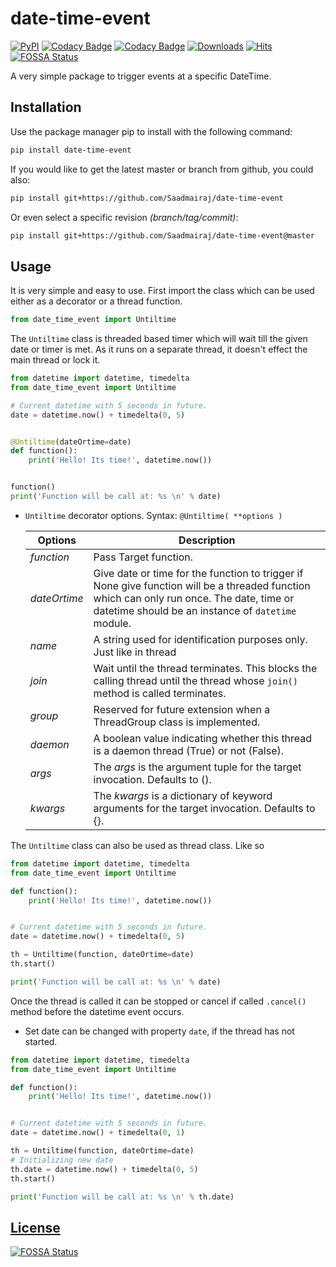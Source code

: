 # date-time-event
[![PyPI](https://img.shields.io/pypi/v/date-time-event?color=dark)](https://pypi.org/project/date-time-event/)
[![Codacy Badge](https://app.codacy.com/project/badge/Grade/ee305868a6a044c281f9423102f8480e)](https://www.codacy.com/gh/Saadmairaj/date-time-event/dashboard?utm_source=github.com&amp;utm_medium=referral&amp;utm_content=Saadmairaj/date-time-event&amp;utm_campaign=Badge_Grade)
[![Codacy Badge](https://app.codacy.com/project/badge/Coverage/ee305868a6a044c281f9423102f8480e)](https://www.codacy.com/gh/Saadmairaj/date-time-event/dashboard?utm_source=github.com&utm_medium=referral&utm_content=Saadmairaj/date-time-event&utm_campaign=Badge_Coverage)
[![Downloads](https://static.pepy.tech/personalized-badge/date-time-event?period=month&units=international_system&left_color=grey&right_color=brightgreen&left_text=Downloads)](https://pepy.tech/project/date-time-event)
[![Hits](https://hits.seeyoufarm.com/api/count/incr/badge.svg?url=https%3A%2F%2Fgithub.com%2FSaadmairaj%2Fdate-time-event&count_bg=%238EE74A&title_bg=%23555555&icon=python.svg&icon_color=%239A9A9A&title=hits&edge_flat=false)](https://hits.seeyoufarm.com)
[![FOSSA Status](https://app.fossa.com/api/projects/git%2Bgithub.com%2FSaadmairaj%2Fdate-time-event.svg?type=small)](https://app.fossa.com/projects/git%2Bgithub.com%2FSaadmairaj%2Fdate-time-event?ref=badge_small)

A very simple package to trigger events at a specific DateTime.

## Installation

Use the package manager pip to install with the following command:

```bash
pip install date-time-event
```

If you would like to get the latest master or branch from github, you could also:

```bash
pip install git+https://github.com/Saadmairaj/date-time-event
```

Or even select a specific revision _(branch/tag/commit)_:

```bash
pip install git+https://github.com/Saadmairaj/date-time-event@master
```

## Usage

It is very simple and easy to use. First import the class which can be used either as a decorator or a thread function.

```python
from date_time_event import Untiltime
```

The `Untiltime` class is threaded based timer which will wait till the given date or timer is met. As it runs on a separate thread, it doesn't effect the main thread or lock it.

```python
from datetime import datetime, timedelta
from date_time_event import Untiltime

# Current datetime with 5 seconds in future.
date = datetime.now() + timedelta(0, 5)


@Untiltime(dateOrtime=date)
def function():
    print('Hello! Its time!', datetime.now())


function()
print('Function will be call at: %s \n' % date)
```

- `Untiltime` decorator options. Syntax: `@Untiltime( **options )`

  | Options      | Description                                                                                                                                                                                     |
  | ------------ | ----------------------------------------------------------------------------------------------------------------------------------------------------------------------------------------------- |
  | _function_   | Pass Target function.                                                                                                                                                                           |
  | _dateOrtime_ | Give date or time for the function to trigger if None give function will be a threaded function which can only run once. The date, time or datetime should be an instance of `datetime` module. |
  | _name_       | A string used for identification purposes only. Just like in thread                                                                                                                             |
  | _join_       | Wait until the thread terminates. This blocks the calling thread until the thread whose `join()` method is called terminates.                                                                   |
  | _group_      | Reserved for future extension when a ThreadGroup class is implemented.                                                                                                                          |
  | _daemon_     | A boolean value indicating whether this thread is a daemon thread (True) or not (False).                                                                                                        |
  | _args_       | The _args_ is the argument tuple for the target invocation. Defaults to ().                                                                                                                     |
  | _kwargs_     | The _kwargs_ is a dictionary of keyword arguments for the target invocation. Defaults to {}.                                                                                                    |

The `Untiltime` class can also be used as thread class. Like so

```python
from datetime import datetime, timedelta
from date_time_event import Untiltime

def function():
    print('Hello! Its time!', datetime.now())


# Current datetime with 5 seconds in future.
date = datetime.now() + timedelta(0, 5)

th = Untiltime(function, dateOrtime=date)
th.start()

print('Function will be call at: %s \n' % date)
```

Once the thread is called it can be stopped or cancel if called `.cancel()` method before the datetime event occurs.

- Set date can be changed with property `date`, if the thread has not started.

```python
from datetime import datetime, timedelta
from date_time_event import Untiltime

def function():
    print('Hello! Its time!', datetime.now())


# Current datetime with 5 seconds in future.
date = datetime.now() + timedelta(0, 1)

th = Untiltime(function, dateOrtime=date)
# Initializing new date
th.date = datetime.now() + timedelta(0, 5)
th.start()

print('Function will be call at: %s \n' % th.date)
```

## [License](https://github.com/Saadmairaj/date-time-event/blob/master/LICENSE)

[![FOSSA Status](https://app.fossa.com/api/projects/git%2Bgithub.com%2FSaadmairaj%2Fdate-time-event.svg?type=large)](https://app.fossa.com/projects/git%2Bgithub.com%2FSaadmairaj%2Fdate-time-event?ref=badge_large)
